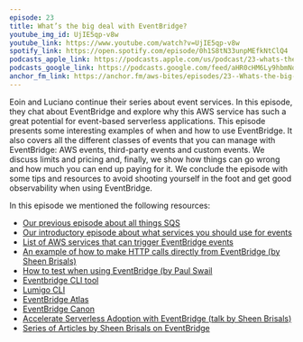 ```yaml
---
episode: 23
title: What’s the big deal with EventBridge?
youtube_img_id: UjIE5qp-v8w
youtube_link: https://www.youtube.com/watch?v=UjIE5qp-v8w 
spotify_link: https://open.spotify.com/episode/0h1S8tN33unpMEfkNtClQ4
podcasts_apple_link: https://podcasts.apple.com/us/podcast/23-whats-the-big-deal-with-eventbridge/id1585489017?i=1000550740864
podcasts_google_link: https://podcasts.google.com/feed/aHR0cHM6Ly9hbmNob3IuZm0vcy82YTMzMTJhMC9wb2RjYXN0L3Jzcw/episode/MTY5MDk5NGYtMTdkOC00NzVmLTlhZDYtN2U0MzNlM2E4OTll?sa=X&ved=0CAUQkfYCahcKEwi4n82V7vX3AhUAAAAAHQAAAAAQAQ 
anchor_fm_link: https://anchor.fm/aws-bites/episodes/23--Whats-the-big-deal-with-EventBridge-e1e66j1
---
```



Eoin and Luciano continue their series about event services. In this episode, they chat about EventBridge and explore why this AWS service has such a great potential for event-based serverless applications. This episode presents some interesting examples of when and how to use EventBridge. It also covers all the different classes of events that you can manage with EventBridge: AWS events, third-party events and custom events. We discuss limits and pricing and, finally, we show how things can go wrong and how much you can end up paying for it. We conclude the episode with some tips and resources to avoid shooting yourself in the foot and get good observability when using EventBridge.

In this episode we mentioned the following resources:

  - [Our previous episode about all things SQS](https://www.youtube.com/watch?v=svoA-ds8-8c) 
  - [Our introductory episode about what services you should use for events](https://www.youtube.com/watch?v=CG7uhkKftoY)
  - [List of AWS services that can trigger EventBridge events](https://docs.aws.amazon.com/eventbridge/latest/userguide/eb-service-event.html)
  - [An example of how to make HTTP calls directly from EventBridge (by Sheen Brisals)](https://medium.com/lego-engineering/amazon-eventbridge-api-destinations-demystified-part-i-23fa70d9a04d)
  - [How to test when using EventBridge (by Paul Swail](https://serverlessfirst.com/eventbridge-testing-guide/) 
  - [Eventbridge CLI tool](https://github.com/spezam/eventbridge-cli)
  - [Lumigo CLI](https://github.com/lumigo-io/lumigo-CLI#lumigo-cli-tail-eventbridge-bus)
  - [EventBridge Atlas](https://eventbridge-atlas.netlify.app/)
  - [EventBridge Canon](https://eventbridge-canon.netlify.app/) 
  - [Accelerate Serverless Adoption with EventBridge (talk by Sheen Brisals)](https://www.youtube.com/watch?v=sTZpoSGOSOI)
  - [Series of Articles by Sheen Brisals on EventBridge](https://sbrisals.medium.com/table-of-contents-set-pieces-16c1ca1ecb3)